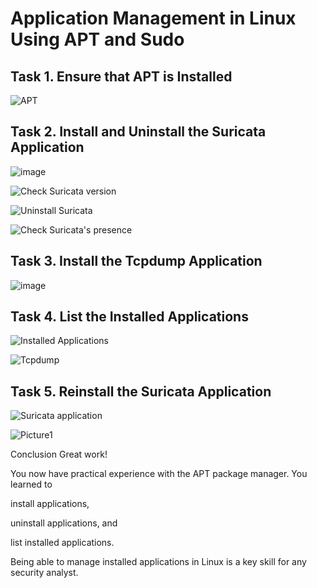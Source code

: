 # Application Management in Linux Using APT and Sudo

## Task 1. Ensure that APT is Installed
 
![APT](https://github.com/user-attachments/assets/c90f89bd-1607-4260-a451-02f58b3480f1)



## Task 2. Install and Uninstall the Suricata Application

![image](https://github.com/user-attachments/assets/45db61d9-790b-4b1e-86da-36fd89701fb8)


![Check Suricata version](https://github.com/user-attachments/assets/43b92183-10f3-4680-a429-6bc0ef18ce4c)

![Uninstall Suricata](https://github.com/user-attachments/assets/40cb108b-2d9f-49c7-b004-b86bb87c8553)


![Check Suricata's presence](https://github.com/user-attachments/assets/3e2b09ce-15df-47ec-91ae-7789ce8dab51)

## Task 3. Install the Tcpdump Application

![image](https://github.com/user-attachments/assets/5a5fdab8-607c-4aac-9139-93943c71b683)



## Task 4. List the Installed Applications

![Installed Applications](https://github.com/user-attachments/assets/7f1a0700-a6fa-4741-a591-04fad8556e33)

![Tcpdump](https://github.com/user-attachments/assets/56233fbc-2e15-4da7-bcd7-c4ff40de9dd1)



## Task 5. Reinstall the Suricata Application

![Suricata application](https://github.com/user-attachments/assets/831f5cf1-7842-40b4-8fdb-13dbd2b44f0f)

![Picture1](https://github.com/user-attachments/assets/69505ded-795a-419f-99be-4babdb05f954)

Conclusion
Great work!

You now have practical experience with the APT package manager. You learned to

install applications,

uninstall applications, and

list installed applications.

Being able to manage installed applications in Linux is a key skill for any security analyst.

